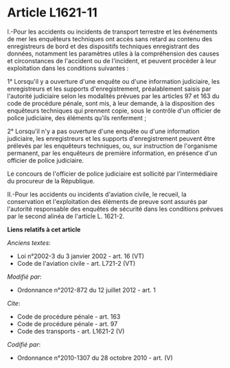 # Article L1621-11

I.-Pour les accidents ou incidents de transport terrestre et les événements de mer les enquêteurs techniques ont accès sans
retard au contenu des enregistreurs de bord et des dispositifs techniques enregistrant des données, notamment les paramètres
utiles à la compréhension des causes et circonstances de l'accident ou de l'incident, et peuvent procéder à leur exploitation
dans les conditions suivantes : 

1° Lorsqu'il y a ouverture d'une enquête ou d'une information judiciaire, les enregistreurs et les supports d'enregistrement,
préalablement saisis par l'autorité judiciaire selon les modalités prévues par les articles 97 et 163 du code de procédure
pénale, sont mis, à leur demande, à la disposition des enquêteurs techniques qui prennent copie, sous le contrôle d'un
officier de police judiciaire, des éléments qu'ils renferment ; 

2° Lorsqu'il n'y a pas ouverture d'une enquête ou d'une information judiciaire, les enregistreurs et les supports
d'enregistrement peuvent être prélevés par les enquêteurs techniques, ou, sur instruction de l'organisme permanent, par les
enquêteurs de première information, en présence d'un officier de police judiciaire. 

Le concours de l'officier de police judiciaire est sollicité par l'intermédiaire du procureur de la République. 

II.-Pour les accidents ou incidents d'aviation civile, le recueil, la conservation et l'exploitation des éléments de preuve
sont assurés par l'autorité responsable des enquêtes de sécurité dans les conditions prévues par le second alinéa de
l'article L. 1621-2.

**Liens relatifs à cet article**

_Anciens textes_:

  - Loi n°2002-3 du 3 janvier 2002 - art. 16 (VT)
  - Code de l'aviation civile - art. L721-2 (VT)

_Modifié par_:

  - Ordonnance n°2012-872 du 12 juillet 2012 - art. 1

_Cite_:

  - Code de procédure pénale - art. 163
  - Code de procédure pénale - art. 97
  - Code des transports - art. L1621-2 (V)

_Codifié par_:

  - Ordonnance n°2010-1307 du 28 octobre 2010 - art. (V)
